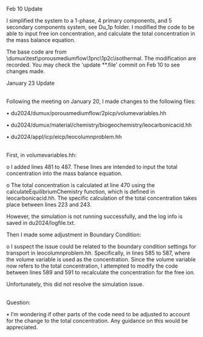Feb 10 Update
<br>

I simplified the system to a 1-phase, 4 primary components, and 5 secondary components system, see Du_1p folder. I modified the code to be able to input free ion concentration, and calculate the total concentration in the mass balance equation.
<br>  

The base code are from \dumux\test\porousmediumflow\1pnc\1p2c\isothermal.
The modification are recorded. You may check the 'update **.file' commit on Feb 10 to see changes made.
<br>  


January 23 Update  
<br>  

Following the meeting on January 20, I made changes to the following files:

•	du2024/dumux/porousmediumflow/2picp/volumevariables.hh

•	du2024/dumux/material/chemistry/biogeochemistry/leocarbonicacid.hh

•	du2024/appl/icp/eicp/leocolumnproblem.hh  
<br>  

First, in volumevariables.hh:
   
o	I added lines 481 to 487. These lines are intended to input the total concentration into the mass balance equation.

o	The total concentration is calculated at line 470 using the calculateEquilibriumChemistry function, which is defined in leocarbonicacid.hh. The specific calculation of the total concentration takes place between lines 223 and 243.


However, the simulation is not running successfully, and the log info is saved in du2024/logfile.txt.


Then I made some adjustment in Boundary Condition:
   
o	I suspect the issue could be related to the boundary condition settings for transport in leocolumnproblem.hh. Specifically, in lines 585 to 587, where the volume variable is used as the concentration. Since the volume variable now refers to the total concentration, I attempted to modify the code between lines 589 and 591 to recalculate the concentration for the free ion. 

Unfortunately, this did not resolve the simulation issue.  
<br>  

Question:

•	I’m wondering if other parts of the code need to be adjusted to account for the change to the total concentration. Any guidance on this would be appreciated.
